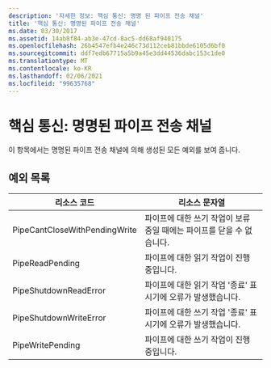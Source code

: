 ```yaml
---
description: '자세한 정보: 핵심 통신: 명명 된 파이프 전송 채널'
title: '핵심 통신: 명명된 파이프 전송 채널'
ms.date: 03/30/2017
ms.assetid: 14ab8f84-ab3e-47cd-8ac5-dd68af940175
ms.openlocfilehash: 26b4547efb4e246c73d112ceb81bbde6105d6bf0
ms.sourcegitcommit: ddf7edb67715a5b9a45e3dd44536dabc153c1de0
ms.translationtype: MT
ms.contentlocale: ko-KR
ms.lasthandoff: 02/06/2021
ms.locfileid: "99635768"
---
```

# <a name="core-communications-named-pipe-transport-channels"></a>핵심 통신: 명명된 파이프 전송 채널

이 항목에서는 명명된 파이프 전송 채널에 의해 생성된 모든 예외를 보여 줍니다.  
  
## <a name="exception-list"></a>예외 목록  
  
|리소스 코드|리소스 문자열|  
|-------------------|---------------------|  
|PipeCantCloseWithPendingWrite|파이프에 대한 쓰기 작업이 보류 중일 때에는 파이프를 닫을 수 없습니다.|  
|PipeReadPending|파이프에 대한 읽기 작업이 진행 중입니다.|  
|PipeShutdownReadError|파이프에 대한 읽기 작업 '종료' 표시기에 오류가 발생했습니다.|  
|PipeShutdownWriteError|파이프에 대한 쓰기 작업 '종료' 표시기에 오류가 발생했습니다.|  
|PipeWritePending|파이프에 대한 쓰기 작업이 진행 중입니다.|

